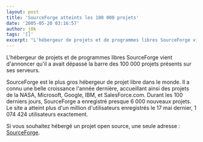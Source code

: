 ```yaml
---
layout: post
title: 'SourceForge atteints les 100 000 projets'
date: '2005-05-20 03:16:57'
author: j0k
tags: '[]'
excerpt: "L'hébergeur de projets et de programmes libres SourceForge vient d'annoncer qu'il a avait dépassé la barre des 100 000 projets présents sur ses serveurs.     \nSourceForge est le plus gros hébergeur de projet libre dans le monde. Il a connu une belle croissance l'année dernière, accueillant ainsi des projets de la NASA, Microsoft, Google, IBM, et SalesForce.com.      …"
---
```


L'hébergeur de projets et de programmes libres SourceForge vient d'annoncer qu'il a avait dépassé la barre des 100 000 projets présents sur ses serveurs.

SourceForge est le plus gros hébergeur de projet libre dans le monde. Il a connu une belle croissance l'année dernière, accueillant ainsi des projets de la NASA, Microsoft, Google, IBM, et SalesForce.com. Durant les 100 derniers jours, SourceForge a enregistré presque 6 000 nouveaux projets.   Le site a atteint plus d'un million d'utilisateurs enregistrés le 17 mai dernier, 1 074 424 utilisateurs exactement.

Si vous souhaitez hébergé un projet open source, une seule adresse : [SourceForge](http://sourceforge.net/).
